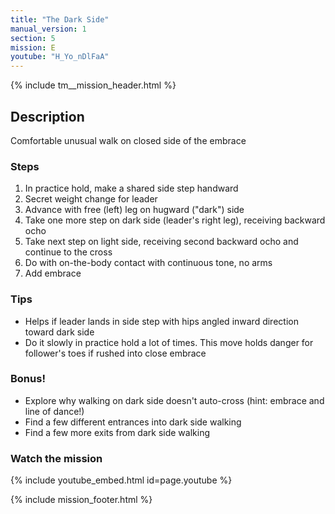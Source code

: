 ```yaml
---
title: "The Dark Side"
manual_version: 1
section: 5
mission: E
youtube: "H_Yo_nDlFaA"
---
```


{% include tm__mission_header.html %}

## Description

Comfortable unusual walk on closed side of the embrace

### Steps

1. In practice hold, make a shared side step handward
2. Secret weight change for leader
3. Advance with free (left) leg on hugward ("dark") side 
4. Take one more step on dark side (leader's right leg), receiving backward ocho
5. Take next step on light side, receiving second backward ocho and continue to the cross
6. Do with on-the-body contact with continuous tone, no arms
7. Add embrace

### Tips

* Helps if leader lands in side step with hips angled inward direction  toward dark side
* Do it slowly in practice hold a lot of times. This move holds danger for follower's toes if rushed into close embrace

### Bonus!

* Explore why walking on dark side doesn't auto-cross (hint: embrace and line of dance!)
* Find a few different entrances into dark side walking
* Find a few more exits from dark side walking 

### Watch the mission

{% include youtube_embed.html id=page.youtube %}

{% include mission_footer.html %}
